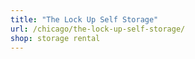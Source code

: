 ```yaml
---
title: "The Lock Up Self Storage"
url: /chicago/the-lock-up-self-storage/
shop: storage rental
---
```


